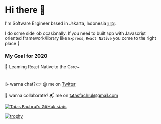 # Hi there 👋

I'm Software Engineer based in Jakarta, Indonesia 🇮🇩.

I do some side job ocasionally. If you need to built app with Javascript oriented framework/library like `Express`, `React Native` you come to the right place 🎯 

### My Goal for 2020
🌱 Learning React Native to the Core~


# 
☕️ wanna chat? 👉 @ me on [Twitter](https://twitter.com/tastasss) 

💼 wanna collaborate? 📬 me on tatasfachrul@gmail.com

[![Tatas Fachrul's GitHub stats](https://github-readme-stats.vercel.app/api?username=tatasfachrul&count_private=true&theme=dracula)](https://github.com/anuraghazra/github-readme-stats)

[![trophy](https://github-profile-trophy.vercel.app/?username=tatasfachrul&theme=onedark)](https://github.com/ryo-ma/github-profile-trophy)



<!--
**tatasfachrul/tatasfachrul** is a ✨ _special_ ✨ repository because its `README.md` (this file) appears on your GitHub profile.

Here are some ideas to get you started:

- 🔭 I’m currently working on ...
- 🌱 I’m currently learning ...
- 👯 I’m looking to collaborate on ...
- 🤔 I’m looking for help with ...
- 💬 Ask me about ...
- 📫 How to reach me: ...
- 😄 Pronouns: ...
- ⚡ Fun fact: ...
-->
